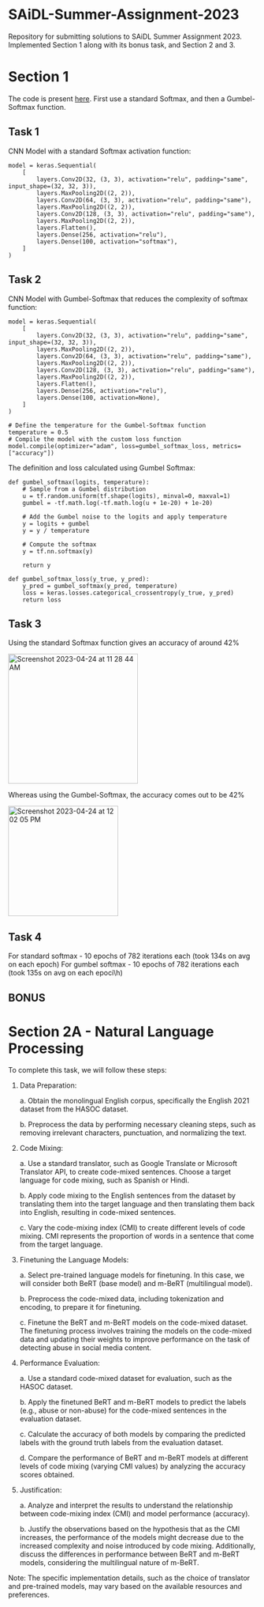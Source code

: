 # SAiDL-Summer-Assignment-2023
Repository for submitting solutions to SAiDL Summer Assignment 2023. Implemented Section 1 along with its bonus task, and Section 2 and 3. 


# Section 1

The code is present [here](https://github.com/astelrastogi/SAiDL-Summer-Assignment-2023/blob/main/SAiDL_Section1.ipynb). First use a standard Softmax, and then a Gumbel-Softmax function. 

## Task 1
CNN Model with a standard Softmax activation function: 
```
model = keras.Sequential(
    [
        layers.Conv2D(32, (3, 3), activation="relu", padding="same", input_shape=(32, 32, 3)),
        layers.MaxPooling2D((2, 2)),
        layers.Conv2D(64, (3, 3), activation="relu", padding="same"),
        layers.MaxPooling2D((2, 2)),
        layers.Conv2D(128, (3, 3), activation="relu", padding="same"),
        layers.MaxPooling2D((2, 2)),
        layers.Flatten(),
        layers.Dense(256, activation="relu"),
        layers.Dense(100, activation="softmax"),
    ]
)
```
## Task 2
CNN Model with Gumbel-Softmax that reduces the complexity of softmax function: 
```
model = keras.Sequential(
    [
        layers.Conv2D(32, (3, 3), activation="relu", padding="same", input_shape=(32, 32, 3)),
        layers.MaxPooling2D((2, 2)),
        layers.Conv2D(64, (3, 3), activation="relu", padding="same"),
        layers.MaxPooling2D((2, 2)),
        layers.Conv2D(128, (3, 3), activation="relu", padding="same"),
        layers.MaxPooling2D((2, 2)),
        layers.Flatten(),
        layers.Dense(256, activation="relu"),
        layers.Dense(100, activation=None),
    ]
)

# Define the temperature for the Gumbel-Softmax function
temperature = 0.5
# Compile the model with the custom loss function
model.compile(optimizer="adam", loss=gumbel_softmax_loss, metrics=["accuracy"])

```
The definition and loss calculated using Gumbel Softmax: 
```
def gumbel_softmax(logits, temperature):
    # Sample from a Gumbel distribution
    u = tf.random.uniform(tf.shape(logits), minval=0, maxval=1)
    gumbel = -tf.math.log(-tf.math.log(u + 1e-20) + 1e-20)
    
    # Add the Gumbel noise to the logits and apply temperature
    y = logits + gumbel
    y = y / temperature
    
    # Compute the softmax
    y = tf.nn.softmax(y)
    
    return y
```
```
def gumbel_softmax_loss(y_true, y_pred):
    y_pred = gumbel_softmax(y_pred, temperature)
    loss = keras.losses.categorical_crossentropy(y_true, y_pred)
    return loss
```
## Task 3
Using the standard Softmax function gives an accuracy of around 42%  

<img width="263" alt="Screenshot 2023-04-24 at 11 28 44 AM" src="https://user-images.githubusercontent.com/54110949/233911691-2cfb67c9-42c9-4bf5-bad7-472415261ec2.png">

Whereas using the Gumbel-Softmax, the accuracy comes out to be 42% 

<img width="223" alt="Screenshot 2023-04-24 at 12 02 05 PM" src="https://user-images.githubusercontent.com/54110949/233917130-014a433c-1105-4862-96b1-72e51912ca6d.png">

## Task 4
For standard softmax - 10 epochs of 782 iterations each (took 134s on avg on each epoch) 
For gumbel softmax - 10 epochs of 782 iterations each (took 135s on avg on each epoci\h)

## BONUS

# Section 2A - Natural Language Processing
To complete this task, we will follow these steps:

1. Data Preparation:

   a. Obtain the monolingual English corpus, specifically the English 2021 dataset from the HASOC dataset.
   
   b. Preprocess the data by performing necessary cleaning steps, such as removing irrelevant characters, punctuation, and normalizing the text.

2. Code Mixing:

   a. Use a standard translator, such as Google Translate or Microsoft Translator API, to create code-mixed sentences. Choose a target language for code mixing, such as Spanish or Hindi.
   
   b. Apply code mixing to the English sentences from the dataset by translating them into the target language and then translating them back into English, resulting in code-mixed sentences.
   
   c. Vary the code-mixing index (CMI) to create different levels of code mixing. CMI represents the proportion of words in a sentence that come from the target language.

3. Finetuning the Language Models:

   a. Select pre-trained language models for finetuning. In this case, we will consider both BeRT (base model) and m-BeRT (multilingual model).
   
   b. Preprocess the code-mixed data, including tokenization and encoding, to prepare it for finetuning.
   
   c. Finetune the BeRT and m-BeRT models on the code-mixed dataset. The finetuning process involves training the models on the code-mixed data and updating their weights to improve performance on the task of detecting abuse in social media content.

4. Performance Evaluation:

   a. Use a standard code-mixed dataset for evaluation, such as the HASOC dataset.
   
   b. Apply the finetuned BeRT and m-BeRT models to predict the labels (e.g., abuse or non-abuse) for the code-mixed sentences in the evaluation dataset.
   
   c. Calculate the accuracy of both models by comparing the predicted labels with the ground truth labels from the evaluation dataset.
   
   d. Compare the performance of BeRT and m-BeRT models at different levels of code mixing (varying CMI values) by analyzing the accuracy scores obtained.

5. Justification:

   a. Analyze and interpret the results to understand the relationship between code-mixing index (CMI) and model performance (accuracy).
   
   b. Justify the observations based on the hypothesis that as the CMI increases, the performance of the models might decrease due to the increased complexity and noise introduced by code mixing. Additionally, discuss the differences in performance between BeRT and m-BeRT models, considering the multilingual nature of m-BeRT.

Note: The specific implementation details, such as the choice of translator and pre-trained models, may vary based on the available resources and preferences.


